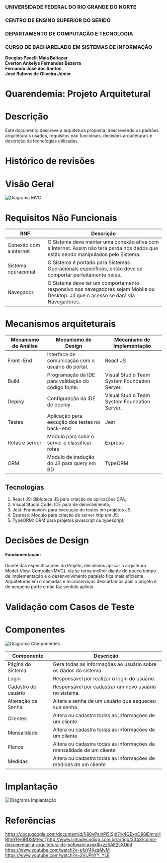 ### UNIVERSIDADE FEDERAL DO RIO GRANDE DO NORTE

### CENTRO DE ENSINO SUPERIOR DO SERIDÓ

### DEPARTAMENTO DE COMPUTAÇÃO E TECNOLOGIA

### CURSO DE BACHARELADO EM SISTEMAS DE INFORMAÇÃO

**Douglas Pacelli Maia Baltazar**  
**Everton Ankelys Fernandes Bezerra**  
**Fernando José dos Santos**  
**José Rubens de Oliveira Júnior**

# Quarendemia: Projeto Arquitetural

# Descrição

Este documento descreve a arquitetura proposta, descrevendo os padrões arquiteturais usados, requisitos não funcionais, decisões arquiteturais e descrição da tecnologias utilizadas.

# Histórico de revisões

# Visão Geral

![Diagrama MVC](https://github.com/evertonfrnds/quarendemia-back-end/blob/master/docs/diagramasIMGS/diagramaMVC.jpg?raw=true)

# Requisitos Não Funcionais

| RNF                    | Descrição                                                                                                                        |
| ---------------------- | -------------------------------------------------------------------------------------------------------------------------------- |
| Conexão com a internet | O Sistema deve manter uma conexão ativa com a Internet. Assim não terá perda nos dados que estão sendo manipulados pelo Sistema. |
| Sistema operacional    | O Sistema é portado para Sistemas Operacionais especificos, então deve se comportar perfeitamente neles.                         |
| Navegador              | O Sistema deve ter um comportamento responsivo nos navegadores sejam Mobile ou Desktop. Já que o acesso se dará via Navegadores. |

# Mecanismos arquiteturais

| Mecanismo de Análise | Mecanismo de Design                                | Mecanismo de Implementação                   |
| -------------------- | -------------------------------------------------- | -------------------------------------------- |
| Front-End            | Interface de comunicação com o usuário do portal.  | React JS                                     |
| Build                | Programação da IDE para validação do código fonte. | Visual Studio Team System Foundation Server. |
| Deploy               | Configuração da IDE de deploy.                     | Visual Studio Team System Foundation Server. |
| Testes               | Aplicação para eecução dos testes no back-end      | Jest                                         |
| Rotas e server       | Modulo para subir o server e classificar rotas     | Express                                      |
| ORM                  | Modulo de tradução do JS para query em BD          | TypeORM                                      |

## Tecnologias

1. React JS: Bibloteca JS para criação de aplicações SPA;
2. Visual Studio Code: IDE para de denvolvimento;
3. Jest: Framework para execução de testes em projetos JS;
4. Espress: Modulo para criação de server http em JS;
5. TypeORM: ORM para projetos javascript ou typescript;

# Decisões de Design

#### Fundamentação:

Diante das especificações do Projeto, decidimos aplicar a arquiteura Model-View-Controller(MVC), ela se torna melhor diante do pouco tempo de implementação e o desenvolvimento paralelo fica mais eficiente. Arquiteturas em n camadas e microserviços descartamos pois o projeto é de pequeno porte e não faz sentido aplicar.

# Validação com Casos de Teste

# Componentes

![Diagrama Componentes](https://github.com/evertonfrnds/quarendemia-back-end/blob/master/docs/diagramasIMGS/diaComponentes.jpg?raw=true)

| Componente          | Descrição                                                            |
| ------------------- | -------------------------------------------------------------------- |
| Página do Sistema   | Gera todas as informações ao usuário sobre os dados do sistema.      |
| Login               | Responsável por realizar o login do usuário.                         |
| Cadastro de usuário | Responsável por cadastrar um novo usuário no sistema.                |
| Alteração de Senha  | Altera a senha de um usuário que esqueceu sua senha.                 |
| Clientes            | Altera ou cadastra todas as informações de um cliente                |
| Mensalidade         | Altera ou cadastra todas as informações de um cliente                |
| Planos              | Altera ou cadastra todas as informações da mensalidade de um cliente |
| Medidas             | Altera ou cadastra todas as informações de medidas de um cliente     |

# Implantação

![Diagrama Implantação](https://github.com/evertonfrnds/quarendemia-back-end/blob/master/docs/diagramasIMGS/diaImplantacao.jpg?raw=true)

# Referências

https://docs.google.com/document/d/1i80vPaInPi5lSpI7rk4QExnO86iEmrsHBfmYRy6RDSM/edit
http://www.linhadecodigo.com.br/artigo/3343/como-documentar-a-arquitetura-de-software.aspx#ixzz5AE2cXUmI
https://www.youtube.com/watch?v=p1sY4XzaMyM
https://www.youtube.com/watch?v=2VUPhYY_YLE
